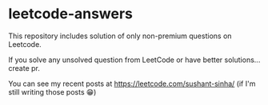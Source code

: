 # leetcode-answers

This repository includes solution of only non-premium questions on Leetcode.

If you solve any unsolved question from LeetCode or have better solutions... create pr.

You can see my recent posts at https://leetcode.com/sushant-sinha/ (if I'm still writing those posts 😁)
